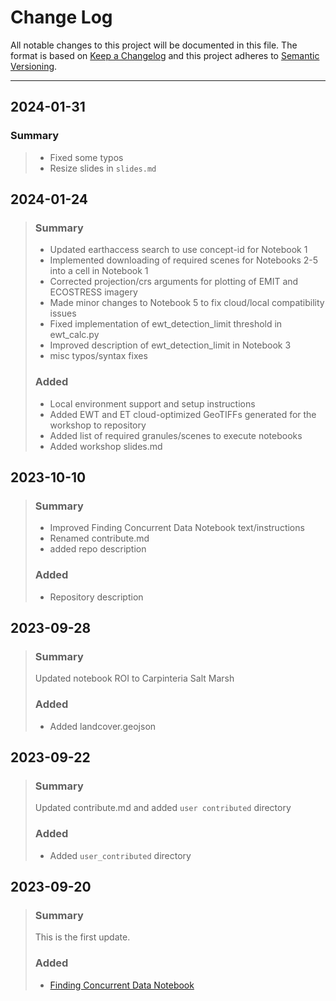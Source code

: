 # Change Log

All notable changes to this project will be documented in this file.
The format is based on [Keep a Changelog](http://keepachangelog.com/)
and this project adheres to [Semantic Versioning](http://semver.org/).
_________________________________________________________________________

## 2024-01-31

### Summary
>
> - Fixed some typos
> - Resize slides in `slides.md`
>

## 2024-01-24

> ### Summary
>
> - Updated earthaccess search to use concept-id for Notebook 1
> - Implemented downloading of required scenes for Notebooks 2-5 into a cell in Notebook 1
> - Corrected projection/crs arguments for plotting of EMIT and ECOSTRESS imagery
> - Made minor changes to Notebook 5 to fix cloud/local compatibility issues
> - Fixed implementation of ewt_detection_limit threshold in ewt_calc.py
> - Improved description of ewt_detection_limit in Notebook 3
> - misc typos/syntax fixes
>
>
> ### Added
>
> - Local environment support and setup instructions  
> - Added EWT and ET cloud-optimized GeoTIFFs generated for the workshop to repository
> - Added list of required granules/scenes to execute notebooks
> - Added workshop slides.md
>

## 2023-10-10

> ### Summary
>
> - Improved Finding Concurrent Data Notebook text/instructions
> - Renamed contribute.md
> - added repo description
>
> ### Added
>
> - Repository description
>

## 2023-09-28

> ### Summary
>
> Updated notebook ROI to Carpinteria Salt Marsh
>
> ### Added
>
> - Added landcover.geojson
>

## 2023-09-22

> ### Summary
>
> Updated contribute.md and added `user contributed` directory
>
> ### Added
>
> - Added `user_contributed` directory

## 2023-09-20

> ### Summary
>
>This is the first update.
>
> ### Added
>
> - [Finding Concurrent Data Notebook](python/01_Finding_Concurrent_Data.ipynb)
